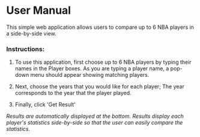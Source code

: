 # User Manual

This simple web application allows users to compare up to 6 NBA players in a side-by-side view.

### Instructions:

1. To use this application, first choose up to 6 NBA players by typing their names in the Player boxes. As you are typing a player name, a pop-down menu should appear showing matching players.

2. Next, choose the years that you would like for each player; The year corresponds to the year that the player played.

3. Finally, click 'Get Result'  

_Results are automatically displayed at the bottom. Results display each player's statistics side-by-side so that the user can easily compare the statistics._
